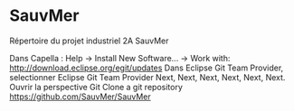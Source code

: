 # SauvMer
Répertoire du projet industriel 2A SauvMer

Dans Capella :
Help -> Install New Software... ->
Work with: http://download.eclipse.org/egit/updates
Dans Eclipse Git Team Provider, selectionner Eclipse Git Team Provider
Next, Next, Next, Next, Next, Next.
Ouvrir la perspective Git
Clone a git repository
https://github.com/SauvMer/SauvMer
